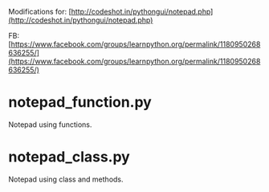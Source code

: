 Modifications for: [http://codeshot.in/pythongui/notepad.php](http://codeshot.in/pythongui/notepad.php)

FB: [https://www.facebook.com/groups/learnpython.org/permalink/1180950268636255/](https://www.facebook.com/groups/learnpython.org/permalink/1180950268636255/)

# notepad_function.py

Notepad using functions.

# notepad_class.py

Notepad using class and methods.
